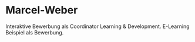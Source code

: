 # Marcel-Weber
Interaktive Bewerbung als Coordinator Learning &amp; Development. E-Learning Beispiel als Bewerbung.
